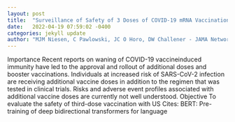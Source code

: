 ```yaml
---
layout: post
title:  "Surveillance of Safety of 3 Doses of COVID-19 mRNA Vaccination Using Electronic Health Records"
date:   2022-04-19 07:59:02 -0400
categories: jekyll update
author: "MJM Niesen, C Pawlowski, JC O Horo, DW Challener - JAMA Network Open, 2022"
---
```

Importance Recent reports on waning of COVID-19 vaccineinduced immunity have led to the approval and rollout of additional doses and booster vaccinations. Individuals at increased risk of SARS-CoV-2 infection are receiving additional vaccine doses in addition to the regimen that was tested in clinical trials. Risks and adverse event profiles associated with additional vaccine doses are currently not well understood. Objective To evaluate the safety of third-dose vaccination with US Cites: BERT: Pre-training of deep bidirectional transformers for language